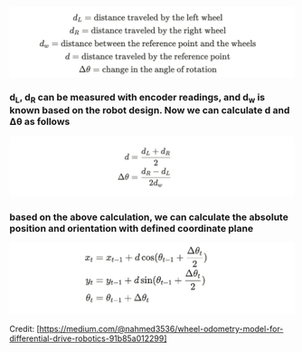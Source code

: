 ![odometry3](odometry-3.png)
### d<sub>L</sub>, d<sub>R</sub> can be measured with encoder readings, and d<sub>w</sub> is known based on the robot design. Now we can calculate d and Δθ as follows

![odometry1](odometry-1.png)

### based on the above calculation, we can calculate the absolute position and orientation with defined coordinate plane
![odometry2](odometry-2.png)

Credit: [https://medium.com/@nahmed3536/wheel-odometry-model-for-differential-drive-robotics-91b85a012299]
